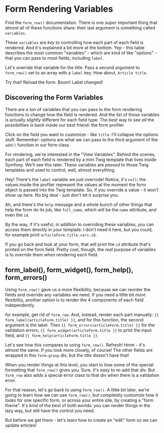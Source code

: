 # Form Rendering Variables

Find the `form_row()` documentation. There is one *super* important thing that
almost all of these functions share: their last argument is something called
`variables`.

These `variables` are *key* to controlling how each part of each field is rendered.
And it's explained a bit more at the bottom. Yep - this table describes the most
common "variables" - which are kind of like "options" - that you can pass to most
fields, including `label`. 

Let's override that variable for the title. Pass a second argument to `form_row()`
set to an array with a `label` key. How about, `Article title`.

Try that! Reload the form. Boom! Label changed!

## Discovering the Form Variables

There are a *ton* of variables that you can pass to the form rendering functions
to change how the field is rendered. And the *list* of those variables is actually
*slightly* different for each field type. The *best* way to see *all* the possibilities
is back inside our best friend: the form profiler

Click on the field you want to customize - like `title`. I'll collapse the options
stuff. Remember: options are what we can pass to the third argument of the `add()`
function in our form class.

For rendering, we're interested in the "View Variables". Behind the scenes, each
part of each field is rendered by a mini Twig template that lives inside Symfony.
We'll see this later. These variables are *passed* to those Twig templates and used
to control, well, almost everything.

Hey! There's the `label` variable we just overrode! Notice, it's `null`: the values
inside the profiler represent the values at the moment the form object is passed
into the Twig template. So, if you override a value - it won't show up here. No
big deal - just don't let it surprise you.

Ah, and there's the `help` message and a whole bunch of other things that help the
form do its job, like `full_name`, which will be the `name` attribute, and even
the `id`.

By the way, if it's useful, in addition to overriding these variables, you can access
them directly in your template. I don't need it here, but you could, for example
print `articleForm.title.vars.id`.

If you go back and look at your form, that will print the `id` attribute that's
printed on the form field. Pretty cool, though, the *real* purpose of variables
is to *override* them when rendering each field.

## form_label(), form_widget(), form_help(), form_errors()

Using `form_row()` gave us a more flexibility, because we can reorder the fields
and override any variables we need. If you need a little bit *more* flexibility,
another option is to render the 4 components of each field independently.

for example, get rid of `form_row`. And, instead, render each part manually:
`{{ form_label(articleForm.title) }}`, and for this function, the second argument
is the label. Then `{{ form_errors(articleForm.title) }}` for the validation errors,
`{{ form_widget(articleForm.title }}` to print the input field, and
`{{ form_help(articleForm.title }}`.

Let's see how this compares to using `form_row()`. Refresh! Hmm - it's *almost*
the same. If you look more closely, of course! The other fields are wrapped in this
`form-group` div, but the title doesn't have that!

When you render things at this level, you start to lose some of the special formatting
that `form_row()` gives you. Sure, it's easy to re-add that div. But `form_row`
also adds a special error class to that div when there is a validation error.

For that reason, let's go back to using `form_row()`. A little bit later, we're
going to learn how we can use `form_row()`, but completely customize how it looks
for one specific form, or across your entire site, by creating a "form theme". It's
kind of the best of both worlds: you can render things in the lazy way, but still
have the control you need.

But before we get there - let's learn how to create an "edit" form so we can update
articles!
